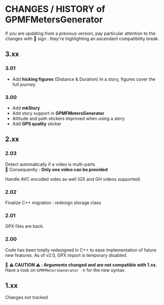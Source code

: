 # CHANGES / HISTORY of GPMFMetersGenerator

If you are updating from a previous version, pay particular attention to the changes with :loudspeaker: sign : they're highlighting an ascendant compatibility break.

## 3.xx

### 3.01

- Add **hicking figures** (Distance & Duration)
In a story, figures cover the full journey

### 3.00

- Add **mkStory**
- Add story support in **GPMFMetersGenerator**
- Altitude and path stickers improved when using a story
- Add **GPS quality** sticker

## 2.xx

### 2.03

Detect automatically if a video is multi-parts<br>
:loudspeaker: Consequently : **Only one video can be provided**

Handle AVC encoded video as well (GX and GH videos supported)

### 2.02

Finalize C++ migration : redesign storage class

### 2.01

GPX files are back.

### 2.00

Code has been totally redesigned in C++ to ease implementation of future new features.
As of v2.0, GPX import is temporary disabled.

:loudspeaker: **:warning: CAUTION :warning: : Arguments changed and are not compatible with 1.xx.** Have a look on `GPMFMetersGenerator -h` for the new syntax.

## 1.xx
Changes not tracked
